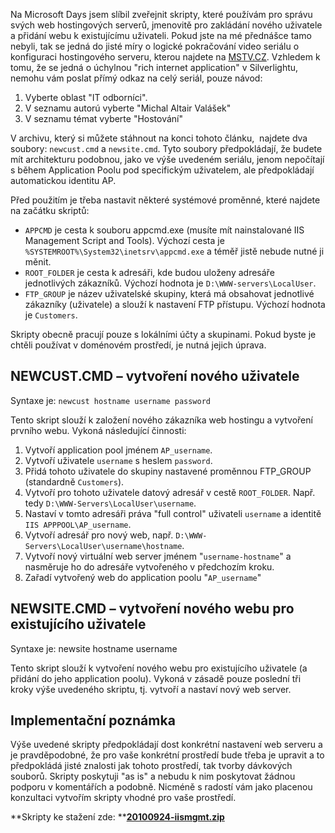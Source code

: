 <!-- dcterms:identifier = aspnetcz#301 -->
<!-- dcterms:title = Skripty pro vytváření webů a uživatelů na IIS 7.0 -->
<!-- dcterms:abstract = Na Microsoft Days jsem slíbil zveřejnit skripty, které používám pro správu svých web hostingových serverů, jmenovitě pro zakládání nového uživatele a přidání webu k existujícímu uživateli. Tady jsou. -->
<!-- np9:categoryId = 4 -->
<!-- x4w:category = IIS -->
<!-- np9:authorId = 1 -->
<!-- np9:authorEmail = michal.valasek@altairis.cz -->
<!-- dcterms:creator = Michal Altair Valášek -->
<!-- dcterms:created = 2010-09-24T22:15:40.07+02:00 -->
<!-- dcterms:dateAccepted = 2010-09-24T22:24:29.617+02:00 -->
<!-- x4w:pictureWidth = 150 -->
<!-- x4w:pictureHeight = 150 -->
<!-- x4w:pictureUrl = /perex-pictures/20100924-skripty-pro-vytvareni-webu-a-uzivatelu-na-iis-7-0.png -->

Na Microsoft Days jsem slíbil zveřejnit skripty, které používám pro správu svých web hostingových serverů, jmenovitě pro zakládání nového uživatele a přidání webu k existujícímu uživateli. Pokud jste na mé přednášce tamo nebyli, tak se jedná do jisté míry o logické pokračování video seriálu o konfiguraci hostingového serveru, kterou najdete na [MSTV.CZ](http://www.mstv.cz/). Vzhledem k tomu, že se jedná o úchylnou "rich internet application" v Silverlightu, nemohu vám poslat přímý odkaz na celý seriál, pouze návod: 

1.  Vyberte oblast "IT odborníci". 
2.  V seznamu autorú vyberte "Michal Altair Valášek" 
3.  V seznamu témat vyberte "Hostování"  

V archivu, který si můžete stáhnout na konci tohoto článku,  najdete dva soubory: `newcust.cmd` a `newsite.cmd`. Tyto soubory předpokládají, že budete mít architekturu podobnou, jako ve výše uvedeném seriálu, jenom nepočítají s během Application Poolu pod specifickým uživatelem, ale předpokládají automatickou identitu AP.

Před použitím je třeba nastavit některé systémové proměnné, které najdete na začátku skriptů:

*   `APPCMD` je cesta k souboru appcmd.exe (musíte mít nainstalované IIS Management Script and Tools). Výchozí cesta je `%SYSTEMROOT%\System32\inetsrv\appcmd.exe` a téměř jistě nebude nutné ji měnit. 
*   `ROOT_FOLDER` je cesta k adresáři, kde budou uloženy adresáře jednotlivých zákazníků. Výchozí hodnota je `D:\WWW-servers\LocalUser`. 
*   `FTP_GROUP` je název uživatelské skupiny, která má obsahovat jednotlivé zákazníky (uživatele) a slouží k nastavení FTP přístupu. Výchozí hodnota je `Customers`.  

Skripty obecně pracují pouze s lokálními účty a skupinami. Pokud byste je chtěli používat v doménovém prostředí, je nutná jejich úprava.

## NEWCUST.CMD – vytvoření nového uživatele

Syntaxe je: `newcust hostname username password`

Tento skript slouží k založení nového zákazníka web hostingu a vytvoření prvního webu. Vykoná následující činnosti:

1.  Vytvoří application pool jménem `AP_username`. 
2.  Vytvoří uživatele `username` s heslem `password`. 
3.  Přidá tohoto uživatele do skupiny nastavené proměnnou FTP_GROUP (standardně `Customers`). 
4.  Vytvoří pro tohoto uživatele datový adresář v cestě `ROOT_FOLDER`. Např. tedy `D:\WWW-Servers\LocalUser\username`. 
5.  Nastaví v tomto adresáři práva "full control" uživateli `username` a identitě `IIS APPPOOL\AP_username`. 
6.  Vytvoří adresář pro nový web, např. `D:\WWW-Servers\LocalUser\username\hostname`. 
7.  Vytvoří nový virtuální web server jménem "`username-hostname`" a nasměruje ho do adresáře vytvořeného v předchozím kroku. 
8.  Zařadí vytvořený web do application poolu "`AP_username`"  

## NEWSITE.CMD – vytvoření nového webu pro existujícího uživatele

Syntaxe je: newsite hostname username

Tento skript slouží k vytvoření nového webu pro existujícího uživatele (a přidání do jeho application poolu). Vykoná v zásadě pouze poslední tři kroky výše uvedeného skriptu, tj. vytvoří a nastaví nový web server.

## Implementační poznámka

Výše uvedené skripty předpokládají dost konkrétní nastavení web serveru a je pravděpodobné, že pro vaše konkrétní prostředí bude třeba je upravit a to předpokládá jisté znalosti jak tohoto prostředí, tak tvorby dávkových souborů. Skripty poskytuji "as is" a nebudu k nim poskytovat žádnou podporu v komentářích a podobně. Nicméně s radostí vám jako placenou konzultaci vytvořím skripty vhodné pro vaše prostředí.

**Skripty ke stažení zde: **[**20100924-iismgmt.zip**](http://www.aspnet.cz/files/20100924-iismgmt.zip)
